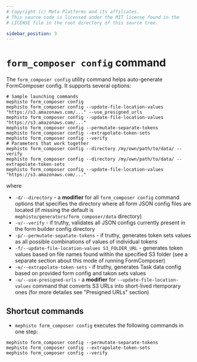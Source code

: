 ```yaml
---
# Copyright (c) Meta Platforms and its affiliates.
# This source code is licensed under the MIT license found in the
# LICENSE file in the root directory of this source tree.

sidebar_position: 3
---
```


# `form_composer config` command

The `form_composer config` utility command helps auto-generate FormComposer config. It supports several options:

```shell
# Sample launching commands
mephisto form_composer config
mephisto form_composer config --update-file-location-values "https://s3.amazonaws.com/..." --use_presigned_urls
mephisto form_composer config --update-file-location-values "https://s3.amazonaws.com/..."
mephisto form_composer config --permutate-separate-tokens
mephisto form_composer config --extrapolate-token-sets
mephisto form_composer config --verify
# Parameters that work together
mephisto form_composer config --directory /my/own/path/to/data/ --verify
mephisto form_composer config --directory /my/own/path/to/data/ --extrapolate-token-sets
mephisto form_composer config --update-file-location-values "https://s3.amazonaws.com/..."
```

where
- `-d/--directory` - a **modifier** for all `form_composer config` command options that specifies the directory where all form JSON config files are located (if missing the default is `mephisto/generators/form_composer/data` directory)
- `-v/--verify` - if truthy, validates all JSON configs currently present in the form builder config directory
- `-p/--permutate-sepatate-tokens` - if truthy, generates token sets values as all possible combinations of values of individual tokens
- `-f/--update-file-location-values S3_FOLDER_URL` - generates token values based on file names found within the specified S3 folder (see a separate section about this mode of running FormComposer)
- `-e/--extrapolate-token-sets` - if truthy, generates Task data config based on provided form config and takon sets values
- `-u/--use-presigned-urls` - a **modifier** for `--update-file-location-values` command that converts S3 URLs into short-lived rtemporary ones (for more detailes see "Presigned URLs" section)

## Shortcut commands

- `mephisto form_composer config` executes the following commands in one step:
```shell
mephisto form_composer config --permutate-separate-tokens
mephisto form_composer config --extrapolate-token-sets
mephisto form_composer config --verify
```
